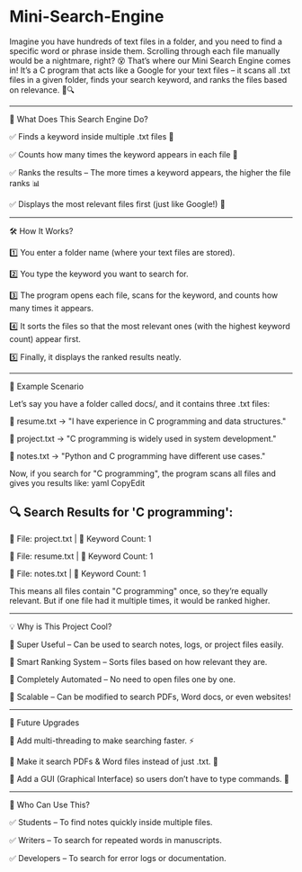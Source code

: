 # Mini-Search-Engine

Imagine you have hundreds of text files in a folder, and you need to find a specific word or phrase inside them. Scrolling through each file manually would be a nightmare, right? 😵
That’s where our Mini Search Engine comes in! It’s a C program that acts like a Google for your text files – it scans all .txt files in a given folder, finds your search keyword, and ranks the files based on relevance. 📂🔍
________________________________________
🌟 What Does This Search Engine Do?

✅ Finds a keyword inside multiple .txt files 📄

✅ Counts how many times the keyword appears in each file 🔢

✅ Ranks the results – The more times a keyword appears, the higher the file ranks 📊

✅ Displays the most relevant files first (just like Google!) 🚀
________________________________________
🛠️ How It Works?

1️⃣ You enter a folder name (where your text files are stored).

2️⃣ You type the keyword you want to search for.

3️⃣ The program opens each file, scans for the keyword, and counts how many times it appears.

4️⃣ It sorts the files so that the most relevant ones (with the highest keyword count) appear first.

5️⃣ Finally, it displays the ranked results neatly.
________________________________________
🔎 Example Scenario

Let’s say you have a folder called docs/, and it contains three .txt files:

📄 resume.txt → "I have experience in C programming and data structures."

📄 project.txt → "C programming is widely used in system development."

📄 notes.txt → "Python and C programming have different use cases."

Now, if you search for "C programming", the program scans all files and gives you results like:
yaml
CopyEdit

🔍 Search Results for 'C programming':
---------------------------------------

📄 File: project.txt | 🔢 Keyword Count: 1

📄 File: resume.txt | 🔢 Keyword Count: 1

📄 File: notes.txt | 🔢 Keyword Count: 1

This means all files contain "C programming" once, so they’re equally relevant. But if one file had it multiple times, it would be ranked higher.
________________________________________
💡 Why is This Project Cool?

🔹 Super Useful – Can be used to search notes, logs, or project files easily.

🔹 Smart Ranking System – Sorts files based on how relevant they are.

🔹 Completely Automated – No need to open files one by one.

🔹 Scalable – Can be modified to search PDFs, Word docs, or even websites!
________________________________________
🚀 Future Upgrades

🔹 Add multi-threading to make searching faster. ⚡

🔹 Make it search PDFs & Word files instead of just .txt. 📑

🔹 Add a GUI (Graphical Interface) so users don’t have to type commands. 🎨

________________________________________
💭 Who Can Use This?

✅ Students – To find notes quickly inside multiple files.

✅ Writers – To search for repeated words in manuscripts.

✅ Developers – To search for error logs or documentation.

